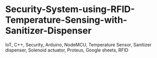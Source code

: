 # Security-System-using-RFID-Temperature-Sensing-with-Sanitizer-Dispenser
IoT, C++, Security, Arduino, NodeMCU, Temperature Sensor, Sanitizer dispenser, Solenoid actuator, Proteus, Google sheets, RFID
